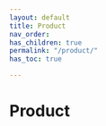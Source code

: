 ```yaml
---
layout: default
title: Product
nav_order: 
has_children: true
permalink: "/product/"
has_toc: true

---
```

# Product